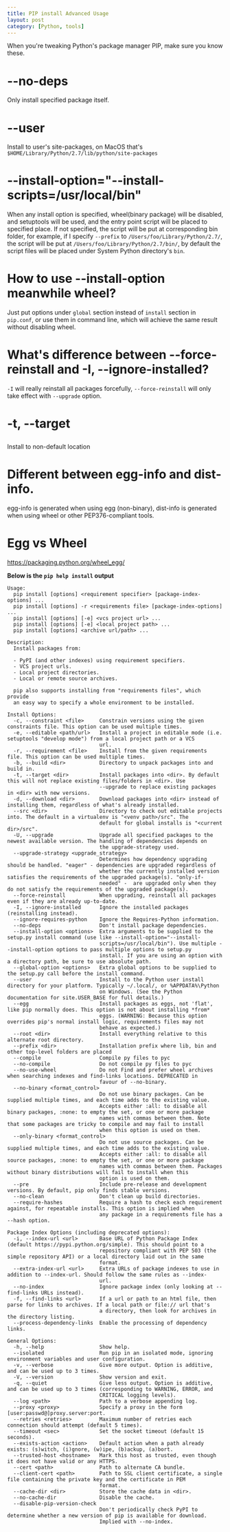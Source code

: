 ```yaml
---
title: PIP install Advanced Usage
layout: post
category: [Python, tools]
---
```


When you're tweaking Python's package manager PIP, make sure you know these.

<!--more-->

# --no-deps

Only install specified package itself.

# --user

Install to user's site-packages, on MacOS that's `$HOME/Library/Python/2.7/lib/python/site-packages`

# --install-option="--install-scripts=/usr/local/bin"

When any install option is specified, wheel(binary package) will be disabled, and setuptools will be used, and the entry point script will be placed to specified place. If not specified, the script will be put at corresponding bin folder, for example, if I specify `--prefix` to `/Users/foo/Library/Python/2.7/`, the script will be put at `/Users/foo/Library/Python/2.7/bin/`, by default the script files will be placed under System Python directory's `bin`.

# How to use --install-option meanwhile wheel?

Just put options under `global` section instead of `install` section in `pip.conf`, or use them in command line, which will achieve the same result without disabling wheel.

# What's difference between --force-reinstall and -I, --ignore-installed?

`-I` will really reinstall all packages forcefully, `--force-reinstall` will only take effect with `--upgrade` option.

# -t, --target <dir>

Install to non-default location

# Different between egg-info and dist-info.

egg-info is generated when using egg (non-binary), dist-info is generated when using wheel or other PEP376-compliant tools.

# Egg vs Wheel

https://packaging.python.org/wheel_egg/

**Below is the `pip help install` output**

    Usage:
      pip install [options] <requirement specifier> [package-index-options] ...
      pip install [options] -r <requirements file> [package-index-options] ...
      pip install [options] [-e] <vcs project url> ...
      pip install [options] [-e] <local project path> ...
      pip install [options] <archive url/path> ...

    Description:
      Install packages from:

      - PyPI (and other indexes) using requirement specifiers.
      - VCS project urls.
      - Local project directories.
      - Local or remote source archives.

      pip also supports installing from "requirements files", which provide
      an easy way to specify a whole environment to be installed.

    Install Options:
      -c, --constraint <file>     Constrain versions using the given constraints file. This option can be used multiple times.
      -e, --editable <path/url>   Install a project in editable mode (i.e. setuptools "develop mode") from a local project path or a VCS
                                  url.
      -r, --requirement <file>    Install from the given requirements file. This option can be used multiple times.
      -b, --build <dir>           Directory to unpack packages into and build in.
      -t, --target <dir>          Install packages into <dir>. By default this will not replace existing files/folders in <dir>. Use
                                  --upgrade to replace existing packages in <dir> with new versions.
      -d, --download <dir>        Download packages into <dir> instead of installing them, regardless of what's already installed.
      --src <dir>                 Directory to check out editable projects into. The default in a virtualenv is "<venv path>/src". The
                                  default for global installs is "<current dir>/src".
      -U, --upgrade               Upgrade all specified packages to the newest available version. The handling of dependencies depends on
                                  the upgrade-strategy used.
      --upgrade-strategy <upgrade_strategy>
                                  Determines how dependency upgrading should be handled. "eager" - dependencies are upgraded regardless of
                                  whether the currently installed version satisfies the requirements of the upgraded package(s). "only-if-
                                  needed" -  are upgraded only when they do not satisfy the requirements of the upgraded package(s).
      --force-reinstall           When upgrading, reinstall all packages even if they are already up-to-date.
      -I, --ignore-installed      Ignore the installed packages (reinstalling instead).
      --ignore-requires-python    Ignore the Requires-Python information.
      --no-deps                   Don't install package dependencies.
      --install-option <options>  Extra arguments to be supplied to the setup.py install command (use like --install-option="--install-
                                  scripts=/usr/local/bin"). Use multiple --install-option options to pass multiple options to setup.py
                                  install. If you are using an option with a directory path, be sure to use absolute path.
      --global-option <options>   Extra global options to be supplied to the setup.py call before the install command.
      --user                      Install to the Python user install directory for your platform. Typically ~/.local/, or %APPDATA%\Python
                                  on Windows. (See the Python documentation for site.USER_BASE for full details.)
      --egg                       Install packages as eggs, not 'flat', like pip normally does. This option is not about installing *from*
                                  eggs. (WARNING: Because this option overrides pip's normal install logic, requirements files may not
                                  behave as expected.)
      --root <dir>                Install everything relative to this alternate root directory.
      --prefix <dir>              Installation prefix where lib, bin and other top-level folders are placed
      --compile                   Compile py files to pyc
      --no-compile                Do not compile py files to pyc
      --no-use-wheel              Do not Find and prefer wheel archives when searching indexes and find-links locations. DEPRECATED in
                                  favour of --no-binary.
      --no-binary <format_control>
                                  Do not use binary packages. Can be supplied multiple times, and each time adds to the existing value.
                                  Accepts either :all: to disable all binary packages, :none: to empty the set, or one or more package
                                  names with commas between them. Note that some packages are tricky to compile and may fail to install
                                  when this option is used on them.
      --only-binary <format_control>
                                  Do not use source packages. Can be supplied multiple times, and each time adds to the existing value.
                                  Accepts either :all: to disable all source packages, :none: to empty the set, or one or more package
                                  names with commas between them. Packages without binary distributions will fail to install when this
                                  option is used on them.
      --pre                       Include pre-release and development versions. By default, pip only finds stable versions.
      --no-clean                  Don't clean up build directories.
      --require-hashes            Require a hash to check each requirement against, for repeatable installs. This option is implied when
                                  any package in a requirements file has a --hash option.

    Package Index Options (including deprecated options):
      -i, --index-url <url>       Base URL of Python Package Index (default https://pypi.python.org/simple). This should point to a
                                  repository compliant with PEP 503 (the simple repository API) or a local directory laid out in the same
                                  format.
      --extra-index-url <url>     Extra URLs of package indexes to use in addition to --index-url. Should follow the same rules as --index-
                                  url.
      --no-index                  Ignore package index (only looking at --find-links URLs instead).
      -f, --find-links <url>      If a url or path to an html file, then parse for links to archives. If a local path or file:// url that's
                                  a directory, then look for archives in the directory listing.
      --process-dependency-links  Enable the processing of dependency links.

    General Options:
      -h, --help                  Show help.
      --isolated                  Run pip in an isolated mode, ignoring environment variables and user configuration.
      -v, --verbose               Give more output. Option is additive, and can be used up to 3 times.
      -V, --version               Show version and exit.
      -q, --quiet                 Give less output. Option is additive, and can be used up to 3 times (corresponding to WARNING, ERROR, and
                                  CRITICAL logging levels).
      --log <path>                Path to a verbose appending log.
      --proxy <proxy>             Specify a proxy in the form [user:passwd@]proxy.server:port.
      --retries <retries>         Maximum number of retries each connection should attempt (default 5 times).
      --timeout <sec>             Set the socket timeout (default 15 seconds).
      --exists-action <action>    Default action when a path already exists: (s)witch, (i)gnore, (w)ipe, (b)ackup, (a)bort.
      --trusted-host <hostname>   Mark this host as trusted, even though it does not have valid or any HTTPS.
      --cert <path>               Path to alternate CA bundle.
      --client-cert <path>        Path to SSL client certificate, a single file containing the private key and the certificate in PEM
                                  format.
      --cache-dir <dir>           Store the cache data in <dir>.
      --no-cache-dir              Disable the cache.
      --disable-pip-version-check
                                  Don't periodically check PyPI to determine whether a new version of pip is available for download.
                                  Implied with --no-index.
